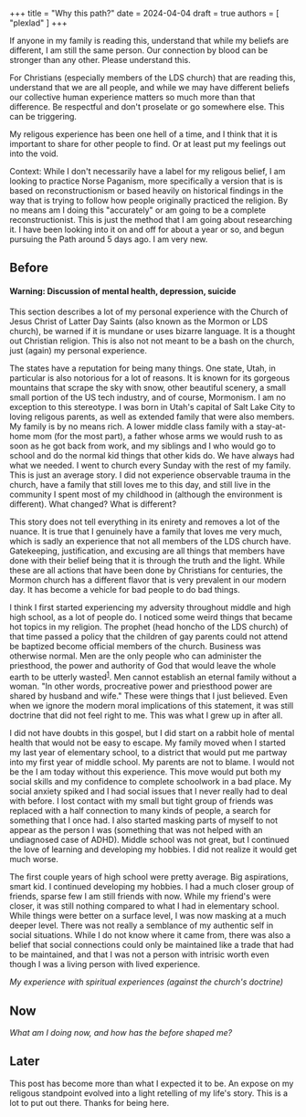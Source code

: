 +++
title = "Why this path?"
date = 2024-04-04
draft = true
authors = [ "plexlad" ]
+++

If anyone in my family is reading this, understand that while my beliefs are
different, I am still the same person. Our connection by blood can be
stronger than any other. Please understand this.

For Christians (especially members of the LDS church) that are reading this,
understand that we are all people, and while we may have different beliefs
our collective human experience matters so much more than that difference.
Be respectful and don't proselate or go somewhere else. This can be triggering.

My religous experience has been one hell of a time, and I think that it is
important to share for other people to find. Or at least put my feelings out
into the void.

Context: While I don't necessarily have a label for my religous belief, I am 
looking to practice Norse Paganism, more specifically a version
that is is based on reconstructionism or based heavily on historical findings
in the way that is trying to follow how people originally practiced the
religion. By no means am I doing this "accurately" or am going to be a complete
reconstructionist. This is just the method that I am going about researching
it. I have been looking into it on and off for about a year or so, and begun
pursuing the Path around 5 days ago. I am very new.

## Before

#### Warning: Discussion of mental health, depression, suicide

This section describes a lot of my personal experience with the Church of Jesus
Christ of Latter Day Saints (also known as the Mormon or LDS church), be
warned if it is mundane or uses bizarre language. It is a thought out Christian
religion. This is also not not meant to be a bash on the church, just (again)
my personal experience.

The states have a reputation for being many things. One state, Utah, in
particular is also notorious for a lot of reasons. It is known for its gorgeous
mountains that scrape the sky with snow, other beautiful scenery, a small
small portion of the US tech industry, and of course, Mormonism. I am no
exception to this stereotype. I was born in Utah's capital of Salt Lake City
to loving religous parents, as well as extended family that were also members.
My family is by no means rich. A lower middle class family with a stay-at-home
mom (for the most part), a father whose arms we would rush to as soon as he got
back from work, and my siblings and I who would go to school and do the normal
kid things that other kids do. We have always had what we needed. 
I went to church every Sunday with the rest of my family. This is just
an average story. I did not experience observable trauma in the church, 
have a family that still loves me to this day, and still live in the community
I spent most of my childhood in (although the environment is different). What
changed? What is different?

This story does not tell everything in its enirety and removes a lot of the
nuance. It is true that I genuinely have a family that loves me very much,
which is sadly an experience that not all members of the LDS church have.
Gatekeeping, justification, and excusing are all things that members have done
with their belief being that it is through the truth and the light.
While these are all actions that have been done by Christians for centuries,
the Mormon church has a different flavor that is very prevalent in our modern
day. It has become a vehicle for bad people to do bad things.

I think I first started experiencing my adversity throughout middle and high
high school, as a lot of people do. I noticed some weird things that became hot
topics in my religion. The prophet (head honcho of the LDS church) of that time
passed a policy that the children of gay parents could not attend be baptized
become official members of the church. Business was otherwise normal. Men are
the only people who can administer the priesthood, the power and authority of
God that would leave the whole earth to be utterly wasted<sup><a href="https://www.churchofjesuschrist.org/study/manual/gospel-topics/priesthood?lang=eng#p2">1</a></sup>.
Men cannot establish an eternal family without a woman. "In other words,
procreative power and priesthood power are shared by husband and wife." These 
were things that I just believed. Even when we ignore the modern moral
implications of this statement, it was still doctrine that did not feel right
to me. This was what I grew up in after all.

I did not have doubts in this gospel, but I did start on a rabbit hole of
mental health that would not be easy to escape. My family moved when I started
my last year of elementary school, to a district that would put me partway into
my first year of middle school. My parents are not to blame. I would not be the
I am today without this experience. This move would put both my social skills
and my confidence to complete schoolwork in a bad place. My social anxiety
spiked and I had social issues that I never really had to deal with before. I
lost contact with my small but tight group of friends was replaced with a half
connection to many kinds of people, a search for something that I once had. I
also started masking parts of myself to not appear as the person I was
(something that was not helped with an undiagnosed case of ADHD). Middle school
was not great, but I continued the love of learning and developing my hobbies.
I did not realize it would get much worse.

The first couple years of high school were pretty average. Big aspirations,
smart kid. I continued developing my hobbies. I had a much closer group of
friends, sparse few I am still friends with now. While my friend's were closer,
it was still nothing compared to what I had in elementary school. While things
were better on a surface level, I was now masking at a much deeper level. There
was not really a semblance of my authentic self in social situations. While I
do not know where it came from, there was also a belief that social connections
could only be maintained like a trade that had to be maintained, and that I was
not a person with intrisic worth even though I was a living person with lived
experience.

*My experience with spiritual experiences (against the church's doctrine)*

## Now

*What am I doing now, and how has the before shaped me?*

## Later

This post has become more than what I expected it to be. An expose on my
religous standpoint evolved into a light retelling of my life's story. This is a
lot to put out there. Thanks for being here.

